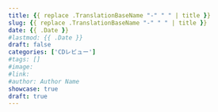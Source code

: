 ```yaml
---
title: {{ replace .TranslationBaseName "-" " " | title }}
slug: {{ replace .TranslationBaseName "-" " " | title }}
date: {{ .Date }}
#lastmod: {{ .Date }}
draft: false
categories: ['CDレビュー']
#tags: []
#image: 
#link: 
#author: Author Name
showcase: true
draft: true
---
```


<!--more-->
